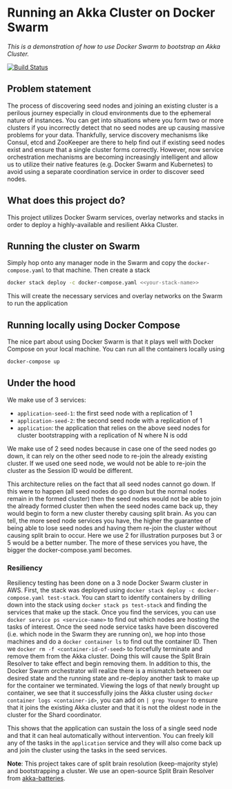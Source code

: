# Running an Akka Cluster on Docker Swarm #
_This is a demonstration of how to use Docker Swarm to bootstrap an Akka Cluster._

[![Build Status](https://travis-ci.org/calvinlfer/akka-cluster-docker-swarm.svg?branch=master)](https://travis-ci.org/calvinlfer/akka-cluster-docker-swarm)

## Problem statement ##
The process of discovering seed nodes and joining an existing cluster is a perilous journey especially in cloud 
environments due to the ephemeral nature of instances. You can get into situations where you form two or more clusters
if you incorrectly detect that no seed nodes are up causing massive problems for your data. Thankfully, service discovery 
mechanisms like Consul, etcd and ZooKeeper are there to help find out if existing seed nodes exist and ensure that a 
single cluster forms correctly. However, now service orchestration mechanisms are becoming increasingly intelligent and
allow us to utilize their native features (e.g. Docker Swarm and Kubernetes) to avoid using a separate coordination 
service in order to discover seed nodes.

## What does this project do? ##
This project utilizes Docker Swarm services, overlay networks and stacks in order to deploy a highly-available and 
resilient Akka Cluster. 

## Running the cluster on Swarm ##
Simply hop onto any manager node in the Swarm and copy the `docker-compose.yaml` to that machine. Then create a stack
```bash
docker stack deploy -c docker-compose.yaml <<your-stack-name>>
```

This will create the necessary services and overlay networks on the Swarm to run the application

## Running locally using Docker Compose ##
The nice part about using Docker Swarm is that it plays well with Docker Compose on your local machine. You can run all
the containers locally using
```bash
docker-compose up 
```

## Under the hood ##
We make use of 3 services:
- `application-seed-1`: the first seed node with a replication of 1
- `application-seed-2`: the second seed node with a replication of 1
- `application`: the application that relies on the above seed nodes for cluster bootstrapping with a replication of N 
  where N is odd

We make use of 2 seed nodes because in case one of the seed nodes go down, it can rely on the other seed node to re-join
the already existing cluster. If we used one seed node, we would not be able to re-join the cluster as the Session ID 
would be different.

This architecture relies on the fact that all seed nodes cannot go down. If this were to happen (all seed nodes do go 
down but the normal nodes remain in the formed cluster) then the seed nodes would not be able to join the already 
formed cluster then when the seed nodes came back up, they would begin to form a new cluster thereby causing split brain.
As you can tell, the more seed node services you have, the higher the guarantee of being able to lose seed nodes and 
having them re-join the cluster without causing split brain to occur. Here we use 2 for illustration purposes but 3 or 5
would be a better number. The more of these services you have, the bigger the docker-compose.yaml becomes.

### Resiliency ###
Resiliency testing has been done on a 3 node Docker Swarm cluster in AWS. First, the stack was deployed using 
`docker stack deploy -c docker-compose.yaml test-stack`. You can start to identify containers by drilling down into
the stack using `docker stack ps test-stack` and finding the services that make up the stack. Once you find the 
services, you can use `docker service ps <service-name>` to find out which nodes are hosting the tasks of interest.
Once the seed node service tasks have been discovered (i.e. which node in the Swarm they are running on), we hop into 
those machines and do a `docker container ls` to find out the container ID. Then we `docker rm -f <container-id-of-seed>`
to forcefully terminate and remove them from the Akka cluster. Doing this will cause the Split Brain Resolver to take 
effect and begin removing them. In addition to this, the Docker Swarm orchestrator will realize there is a mismatch 
between our desired state and the running state and re-deploy another task to make up for the container we terminated.
Viewing the logs of that newly brought up container, we see that it successfully joins the Akka cluster using 
`docker container logs <container-id>`, you can add on `| grep Younger` to ensure that it joins the existing Akka 
cluster and that it is not the oldest node in the cluster for the Shard coordinator. 

This shows that the application can sustain the loss of a single seed node and that it can heal automatically without 
intervention. You can freely kill any of the tasks in the `application` service and they will also come back up and join 
the cluster using the tasks in the seed services. 

**Note**: This project takes care of split brain resolution (keep-majority style) and bootstrapping a cluster. We use an 
open-source Split Brain Resolver from [akka-batteries](https://github.com/PaytmLabs/akka-batteries#role-based-split-brain-resolver).
